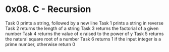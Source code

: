 # 0x08. C - Recursion
Task 0 prints a string, followed by a new line
Task 1 prints a string in reverse
Task 2 returns the length of a string
Task 3 returns the factorial of a given number
Task 4 returns the value of x raised to the power of y
Task 5 returns the natural square root of a number
Task 6 returns 1 if the input integer is a prime number, otherwise return 0
